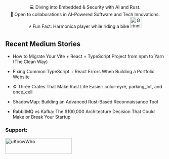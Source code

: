 

<p style="text-align: center;">

<div align="center">
💻 Diving into Embedded & Security with AI and Rust.<br>
🚀 Open to collaborations in AI-Powered Software and Tech Innovations.<br>
⚡ Fun Fact: Harmonica player while riding a bike
  <img src="https://raw.githubusercontent.com/Tarikul-Islam-Anik/Animated-Fluent-Emojis/master/Emojis/Smilies/Grinning%20Cat%20with%20Smiling%20Eyes.png" alt="Grinning Cat with Smiling Eyes" width="35" height="35" />
</p>
</div>

## Recent Medium Stories

<!-- BLOG-POST-LIST:START -->
 - How to Migrate Your Vite + React + TypeScript Project from npm to Yarn &lpar;The Clean Way&rpar; 

 - Fixing Common TypeScript + React Errors When Building a Portfolio Website 

 - ⚙️ Three Crates That Make Rust Life Easier: color-eyre, parking_lot, and once_cell 

 - ShadowMap: Building an Advanced Rust-Based Reconnaissance Tool 

 - RabbitMQ vs Kafka: The $100,000 Architecture Decision That Could Make or Break Your Startup 
<!-- BLOG-POST-LIST:END -->


**<h3 align="left">Support:</h3>**
<p><a href="https://www.buymeacoffee.com/uKnowWho"> <img align="left" src="https://cdn.buymeacoffee.com/buttons/v2/default-yellow.png" height="50" width="210" alt="uKnowWho" /></a></p><br><br>

